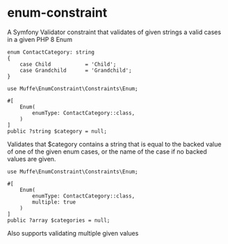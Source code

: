 # enum-constraint
A Symfony Validator constraint that validates of given strings a valid cases in a given PHP 8 Enum

```
enum ContactCategory: string
{
    case Child           = 'Child';
    case Grandchild      = 'Grandchild';
}

use Muffe\EnumConstraint\Constraints\Enum;

#[
    Enum(
        enumType: ContactCategory::class,
    )
]
public ?string $category = null;
```

Validates that $category contains a string that is equal to the backed value of one of the given enum cases, or the name of the case if no backed values are given.

```
use Muffe\EnumConstraint\Constraints\Enum;

#[
    Enum(
        enumType: ContactCategory::class,
        multiple: true
    )
]
public ?array $categories = null;
```
Also supports validating multiple given values
